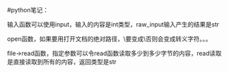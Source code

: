 #python笔记：

输入函数可以使用input，输入的内容是int类型，raw_input输入产生的结果是str

open函数，如果要用打开文档的绝对路径，\要变成\\否则会变成转义字符。。。

file->read函数，指定参数可以令read函数读取多少到多少字节的内容，read读取是直接读取到所有的内容，返回类型是str

